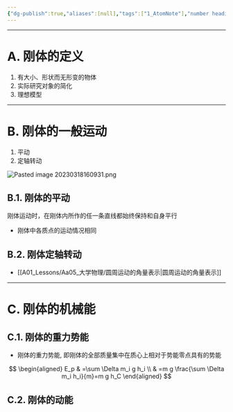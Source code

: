 ```yaml
---
{"dg-publish":true,"aliases":[null],"tags":["1_AtomNote"],"number headings":"auto, first-level 1, max 6, A.1.","Created-Date":"2023-03-18 16:08:01","Modified-Date":"2024-04-18 11:53:30","permalink":"/A01_Lessons/Aa05_大学物理/刚体/","dgPassFrontmatter":true}
---
```


---


# A. 刚体的定义

1. 有大小、形状而无形变的物体
2. 实际研究对象的简化     
3. 理想模型


---

# B. 刚体的一般运动


1. 平动
2. 定轴转动

![Pasted image 20230318160931.png](/img/user/Z02_ObFiles/Attachments/Pasted%20image%2020230318160931.png)



## B.1. 刚体的平动

刚体运动时，在刚体内所作的任一条直线都始终保持和自身平行

- 刚体中各质点的运动情况相同



## B.2. 刚体定轴转动

- [[A01_Lessons/Aa05_大学物理/圆周运动的角量表示\|圆周运动的角量表示]]



---
# C. 刚体的机械能

## C.1. 刚体的重力势能
- 刚体的重力势能, 即刚体的全部质量集中在质心上相对于势能零点具有的势能

$$
\begin{aligned}
E_p & =\sum \Delta m_i g h_i \\
& =m g \frac{\sum \Delta m_i h_i}{m}=m g h_C
\end{aligned}
$$


## C.2. 刚体的动能

